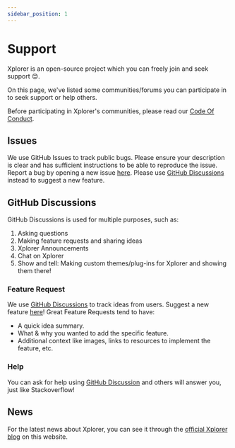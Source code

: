 ```yaml
---
sidebar_position: 1
---
```

# Support
Xplorer is an open-source project which you can freely join and seek support 😊.

On this page, we've listed some communities/forums you can participate in to seek support or help others.

Before participating in Xplorer's communities, please read our [Code Of Conduct](/community/CODE_OF_CONDUCT/).

## Issues
We use GitHub Issues to track public bugs. Please ensure your description is clear and has sufficient instructions to be able to reproduce the issue. Report a bug by opening a new issue [here](https://github.com/kimlimjustin/xplorer/issues). Please use [GitHub Discussions](https://github.com/kimlimjustin/xplorer/discussions) instead to suggest a new feature.

## GitHub Discussions
GitHub Discussions is used for multiple purposes, such as:
1. Asking questions
2. Making feature requests and sharing ideas
3. Xplorer Announcements
4. Chat on Xplorer
5. Show and tell: Making custom themes/plug-ins for Xplorer and showing them there!


### Feature Request
We use [GitHub Discussions](https://github.com/kimlimjustin/xplorer/discussion) to track ideas from users. Suggest a new feature [here](https://github.com/kimlimjustin/xplorer/discussions)!
Great Feature Requests tend to have:
- A quick idea summary.
- What & why you wanted to add the specific feature.
- Additional context like images, links to resources to implement the feature, etc.
### Help
You can ask for help using [GitHub Discussion](https://github.com/kimlimjustin/xplorer/discussions) and others will answer you, just like Stackoverflow!

## News
For the latest news about Xplorer, you can see it through the [official Xplorer blog](/blog) on this website.

